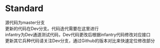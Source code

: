# Standard
源代码为master分支<br>
更新的代码在Dev分支。代码迭代需要在这里进行<br>
infantry为Dev通道测试代码，Dev代码更改后根据infantry代码修改对应接口<br>
更新其它兵种代码请关注Dev分支，通过Github的版本对比来快速定位修改部分<br>
